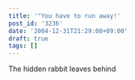 ```yaml
---
title: '"You have to run away!'
post_id: '3236'
date: '2004-12-31T21:29:00+09:00'
draft: true
tags: []
---
```


The hidden rabbit leaves behind
